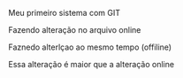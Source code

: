 Meu primeiro sistema com GIT

Fazendo alteração no arquivo online

Faznedo alterlçao ao mesmo tempo (offiline)

Essa alteração é maior que a alteração online